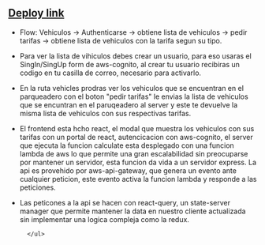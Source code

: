    <h1></h1>
   <h2><a  href="https://dev.d2p9wqagpepb8m.amplifyapp.com/">  Deploy link  </a></h2>
   <ul>
   <li>
    <p>
      Flow: Vehiculos -> Authenticarse -> obtiene lista de vehiculos -> pedir tarifas -> obtiene lista de vehiculos con la tarifa segun su tipo.
    </p>
   </li>
        <li>
          <p>
            Para ver la lista de vihiculos debes crear un usuario, para eso
            usaras el SingIn/SingUp form de aws-cognito, al crear tu usuario
            recibiras un codigo en tu casilla de correo, necesario para
            activarlo.
          </p>
        </li>
        <li>
          <p>
            En la ruta vehicles prodras ver los vehiculos que se encuentran en
            el parqueadero con el boton "pedir tarifas" le envias la lista de
            vehiculos que se encuntran en el paruqeadero al server y este te
            devuelve la misma lista de vehiculos con sus respectivas tarifas.
          </p>
        </li>
        <li>
          <p>
            El frontend esta hcho react, el modal que muestra los vehiculos con
            sus tarifas con un portal de react, autencicacion con aws-cognito,
            el server que ejecuta la funcion calculate esta desplegado con una
            funcion lambda de aws lo que permite una gran escalabilidad sin
            preocuparse por mantener un servidor, esta funcion da vida a un
            servidor express. La api es provehido por aws-api-gateway, que
            genera un evento ante cualquier peticion, este evento activa la
            funcion lambda y responde a las peticiones.
          </p>
        </li>
        <li>
          <p>
            Las peticones a la api se hacen con react-query, un state-server
            manager que permite mantener la data en nuestro cliente actualizada
            sin implementar una logica compleja como la redux.
          </p>
        </li>
        
      </ul>
